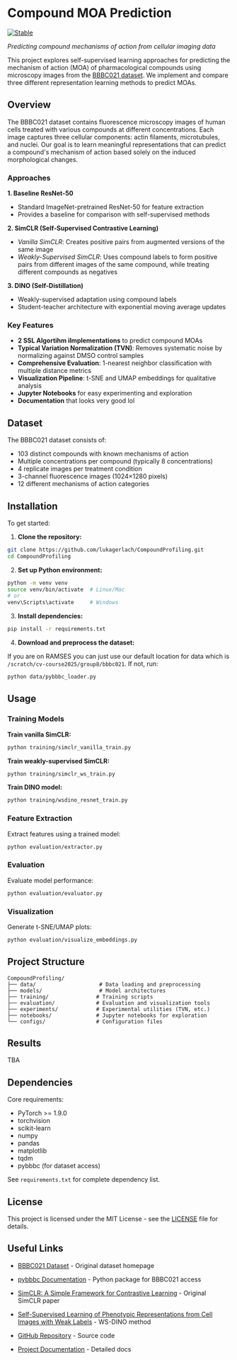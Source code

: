 # Compound MOA Prediction

[![Stable](https://img.shields.io/badge/docs-stable-blue.svg)](https://lukagerlach.github.io/CompoundProfiling/)

*Predicting compound mechanisms of action from cellular imaging data*

This project explores self-supervised learning approaches for predicting the mechanism of action (MOA) of pharmacological compounds using microscopy images from the [BBBC021 dataset](https://bbbc.broadinstitute.org/BBBC021). We implement and compare three different representation learning methods to predict MOAs.

## Overview

The BBBC021 dataset contains fluorescence microscopy images of human cells treated with various compounds at different concentrations. Each image captures three cellular components: actin filaments, microtubules, and nuclei. Our goal is to learn meaningful representations that can predict a compound's mechanism of action based solely on the induced morphological changes.

### Approaches

**1. Baseline ResNet-50**
- Standard ImageNet-pretrained ResNet-50 for feature extraction
- Provides a baseline for comparison with self-supervised methods

**2. SimCLR (Self-Supervised Contrastive Learning)**
- *Vanilla SimCLR*: Creates positive pairs from augmented versions of the same image
- *Weakly-Supervised SimCLR*: Uses compound labels to form positive pairs from different images of the same compound, while treating different compounds as negatives

**3. DINO (Self-Distillation)**
- Weakly-supervised adaptation using compound labels
- Student-teacher architecture with exponential moving average updates

### Key Features
- **2 SSL Algortihm iImplementations** to predict compound MOAs
- **Typical Variation Normalization (TVN)**: Removes systematic noise by normalizing against DMSO control samples
- **Comprehensive Evaluation**: 1-nearest neighbor classification with multiple distance metrics
- **Visualization Pipeline**: t-SNE and UMAP embeddings for qualitative analysis
- **Jupyter Notebooks** for easy experimenting and exploration
- **Documentation** that looks very good lol

## Dataset

The BBBC021 dataset consists of:
- 103 distinct compounds with known mechanisms of action
- Multiple concentrations per compound (typically 8 concentrations)
- 4 replicate images per treatment condition
- 3-channel fluorescence images (1024×1280 pixels)
- 12 different mechanisms of action categories

## Installation
To get started:

1. **Clone the repository:**
```bash
git clone https://github.com/lukagerlach/CompoundProfiling.git
cd CompoundProfiling
```

2. **Set up Python environment:**
```bash
python -m venv venv
source venv/bin/activate  # Linux/Mac
# or
venv\Scripts\activate     # Windows
```

3. **Install dependencies:**
```bash
pip install -r requirements.txt
```

4. **Download and preprocess the dataset:**

If you are on RAMSES you can just use our default location for data which is `/scratch/cv-course2025/group8/bbbc021`. If not, run:
```bash
python data/pybbbc_loader.py
```

## Usage

### Training Models

**Train vanilla SimCLR:**
```bash
python training/simclr_vanilla_train.py
```

**Train weakly-supervised SimCLR:**
```bash
python training/simclr_ws_train.py
```

**Train DINO model:**
```bash
python training/wsdino_resnet_train.py
```

### Feature Extraction

Extract features using a trained model:
```bash
python evaluation/extractor.py
```

### Evaluation

Evaluate model performance:
```bash
python evaluation/evaluator.py
```

### Visualization

Generate t-SNE/UMAP plots:
```bash
python evaluation/visualize_embeddings.py
```

## Project Structure

```
CompoundProfiling/
├── data/                    # Data loading and preprocessing
├── models/                  # Model architectures
├── training/               # Training scripts
├── evaluation/             # Evaluation and visualization tools
├── experiments/            # Experimental utilities (TVN, etc.)
├── notebooks/              # Jupyter notebooks for exploration
└── configs/                # Configuration files
```

## Results

TBA

## Dependencies

Core requirements:
- PyTorch >= 1.9.0
- torchvision
- scikit-learn
- numpy
- pandas
- matplotlib
- tqdm
- pybbbc (for dataset access)

See `requirements.txt` for complete dependency list.

## License

This project is licensed under the MIT License - see the [LICENSE](LICENSE) file for details.

## Useful Links

- [BBBC021 Dataset](https://bbbc.broadinstitute.org/BBBC021) - Original dataset homepage
- [pybbbc Documentation](https://pypi.org/project/pybbbc/) - Python package for BBBC021 access

- [SimCLR: A Simple Framework for Contrastive Learning](https://arxiv.org/abs/2002.05709) - Original SimCLR paper
- [Self-Supervised Learning of Phenotypic Representations from Cell Images with Weak Labels](https://arxiv.org/abs/2209.07819) - WS-DINO method
- [GitHub Repository](https://github.com/lukagerlach/CompoundProfiling) - Source code
- [Project Documentation](https://lukagerlach.github.io/CompoundProfiling/) - Detailed docs